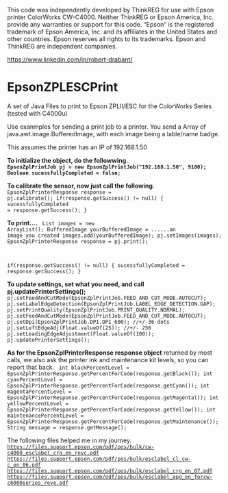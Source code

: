 This code was independently developed by ThinkREG for use with Epson printer ColorWorks CW-C4000. 
Neither ThinkREG or Epson America, Inc. provide any warranties or support for this code. 
“Epson” is the registered trademark of Epson America, Inc. and its affiliates in the 
United States and other countries. Epson reserves all rights to its trademarks. 
Epson and ThinkREG are independent companies.

https://www.linkedin.com/in/robert-drabant/

# EpsonZPLESCPrint
A set of Java Files to print to Epson ZPLII/ESC for the ColorWorks Series (tested with C4000u)

Use exanmples for sending a print job to a printer. You send a Array of java.awt.image.BufferedImage, with each image being a lable/name badge. 

This assumes the printer has an IP of 192.168.1.50

**To initialize the object, do the followwing. 
<code>
EpsonZplPrintJob pj = new EpsonZplPrintJob("192.168.1.50", 9100);
Boolean sucessfullyCompleted = false;
</code>**


**To calibrate the sensor, now just call the following**. 
<code>
EpsonZplPrinterResponse response = pj.calibrate();
if(response.getSuccess() != null) {
  sucessfullyCompleted = response.getSuccess();
}
</code>


**To print....**
<code>
List<BufferedImage> images = new ArrayList<BufferedImage>();
BufferedImage yourBufferedImage = ......an image you created
images.add(yourBufferedImage);
pj.setImages(images);
EpsonZplPrinterResponse response = pj.print();

if(response.getSuccess() != null) {
  sucessfullyCompleted = response.getSuccess();
}
</code>


**To update settings, set what you need, and call pj.updatePrinterSettings();**
<code>
pj.setFeedAndCutMode(EpsonZplPrintJob.FEED_AND_CUT_MODE.AUTOCUT);
pj.setLabelEdgeDetection(EpsonZplPrintJob.LABEL_EDGE_DETECTION.GAP);
pj.setPrintQuality(EpsonZplPrintJob.PRINT_QUALITY.NORMAL);
pj.setFeedAndCutMode(EpsonZplPrintJob.FEED_AND_CUT_MODE.AUTOCUT);
pj.setDpi(EpsonZplPrintJob.DPI.DPI_600);
//+/-36 dots
pj.setLeftEdgeAdj(Float.valueOf(25));
//+/- 256
pj.setLeadingEdgeAdjustment(Float.valueOf(100));
pj.updatePrinterSettings();
</code>


**As for the EpsonZplPrinterResponse response object** returned by most calls, we also ask the printer ink and maintenance kit levels, so you can report that back.
<code>
int blackPercentLevel = EpsonZplPrinterResponse.getPercentForCode(response.getBlack());
int cyanPercentLevel = EpsonZplPrinterResponse.getPercentForCode(response.getCyan());
int magentaPercentLevel = EpsonZplPrinterResponse.getPercentForCode(response.getMagenta());
int yellowPercentLevel = EpsonZplPrinterResponse.getPercentForCode(response.getYellow());
int maintenancePercentLevel = EpsonZplPrinterResponse.getPercentForCode(response.getMaintenance());
String message = response.getMessage();
</code>


The following files helped me in my journey. <code>
https://files.support.epson.com/pdf/pos/bulk/cw-c4000_esclabel_crg_en_revc.pdf
https://files.support.epson.com/pdf/pos/bulk/esclabel_cl_cw-c_en_06.pdf
https://files.support.epson.com/pdf/pos/bulk/esclabel_crg_en_07.pdf
https://files.support.epson.com/pdf/pos/bulk/esclabel_apg_en_forcw-c6000series_reve.pdf
</code>
